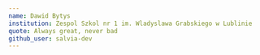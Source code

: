 ```yaml
---
name: Dawid Bytys
institution: Zespol Szkol nr 1 im. Wladyslawa Grabskiego w Lublinie
quote: Always great, never bad
github_user: salvia-dev
---
```

